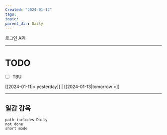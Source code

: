 ```yaml
---
Created: "2024-01-12"
tags: 
topic: 
parent_dir: Daily
---
```

로그인 API


----
# TODO
- [ ] TBU 
  
[[2024-01-11|< yesterday]] | [[2024-01-13|tomorrow >]]  
  
---  
## 일감 감옥  
```tasks  
path includes Daily  
not done  
short mode  
```